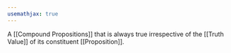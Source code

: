 ```yaml
---
usemathjax: true
---
```


A [[Compound Propositions]] that is always true irrespective of the [[Truth Value]] of its constituent [[Proposition]].
